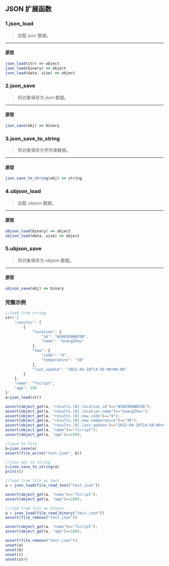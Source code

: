 ## JSON 扩展函数

### 1.json\_load

> 加载 json 数据。
----------------------------

#### 原型

```js
json_load(str) => object
json_load(binary) => object
json_load(data, size) => object
```

### 2.json\_save

> 将对象保存为 json 数据。
----------------------------

#### 原型

```js
json_save(obj) => binary 
```

### 3.json\_save\_to\_string

> 将对象保存为字符串数据。
----------------------------

#### 原型

```js
json_save_to_string(obj) => string 
```

### 4.ubjson\_load

> 加载 ubjson 数据。
----------------------------

#### 原型

```js
ubjson_load(binary) => object
ubjson_load(data, size) => object
```

### 5.ubjson\_save

> 将对象保存为 ubjson 数据。
----------------------------

#### 原型

```js
ubjson_save(obj) => binary
```

### 完整示例

```js
//load from string
str='{
    "results": [
        {
            "location": {
                "id": "WS0E9D8WN298",
                "name": "GuangZhou"
            },
            "now": {
                "code": "9",
                "temperature": "30"
            },
            "last_update": "2022-04-28T14:50:00+08:00"
        }
    ],
    "name": "fscript",
    "age": 100
}'
a=json_load(str)

assert(object_get(a, "results.[0].location.id")=="WS0E9D8WN298");
assert(object_get(a, "results.[0].location.name")=="GuangZhou");
assert(object_get(a, "results.[0].now.code")=="9");
assert(object_get(a, "results.[0].now.temperature")=="30");
assert(object_get(a, "results.[0].last_update")=="2022-04-28T14:50:00+08:00");
assert(object_get(a, "name")=="fscript");
assert(object_get(a, "age")==100);

//save to file
b=json_save(a)
assert(file_write("test.json", b))

//json obj to string
c=json_save_to_string(a)
print(c)

//load from file as text
a = json_load(file_read_text("test.json"))

assert(object_get(a, "name")=="fscript");
assert(object_get(a, "age")==100);

//load from file as binary
a = json_load(file_read_binary("test.json"))
assert(file_remove("test.json"))

assert(object_get(a, "name")=="fscript");
assert(object_get(a, "age")==100);

assert(file_remove("test.json"))
unset(a)
unset(b)
unset(c)
unset(str)
```
